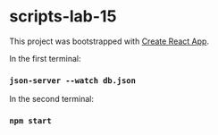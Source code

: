 # scripts-lab-15
This project was bootstrapped with [Create React App](https://github.com/facebook/create-react-app).

In the first terminal:
### `json-server --watch db.json`
In the second terminal:
### `npm start`
